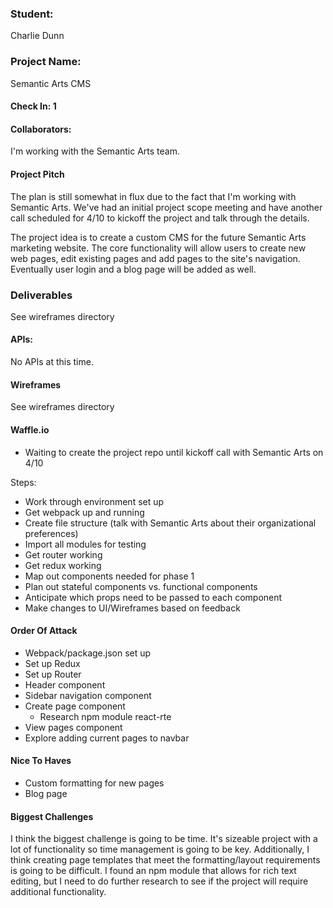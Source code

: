 ### Student:
Charlie Dunn

### Project Name:
Semantic Arts CMS

#### Check In: 1  

#### Collaborators:  
I'm working with the Semantic Arts team.

#### Project Pitch  
The plan is still somewhat in flux due to the fact that I'm working with Semantic Arts. We've had an initial project scope meeting and have another call scheduled for 4/10 to kickoff the project and talk through the details.

The project idea is to create a custom CMS for the future Semantic Arts marketing website. The core functionality will allow users to create new web pages, edit existing pages and add pages to the site's navigation. Eventually user login and a blog page will be added as well.

### Deliverables  
See wireframes directory

#### APIs:  
No APIs at this time.

#### Wireframes  
See wireframes directory

#### Waffle.io
- Waiting to create the project repo until kickoff call with Semantic Arts on 4/10

Steps:
* Work through environment set up
* Get webpack up and running
* Create file structure (talk with Semantic Arts about their organizational preferences)
* Import all modules for testing
* Get router working
* Get redux working
* Map out components needed for phase 1
* Plan out stateful components vs. functional components
* Anticipate which props need to be passed to each component
* Make changes to UI/Wireframes based on feedback

#### Order Of Attack  
* Webpack/package.json set up
* Set up Redux
* Set up Router
* Header component
* Sidebar navigation component
* Create page component
  - Research npm module react-rte
* View pages component
* Explore adding current pages to navbar

#### Nice To Haves   
* Custom formatting for new pages
* Blog page

#### Biggest Challenges  
I think the biggest challenge is going to be time. It's sizeable project with a lot of functionality so time management is going to be key. Additionally, I think creating page templates that meet the formatting/layout requirements is going to be difficult. I found an npm module that allows for rich text editing, but I need to do further research to see if the project will require additional functionality.
